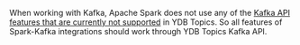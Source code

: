 When working with Kafka, Apache Spark does not use any of the [Kafka API features that are currently not supported](../constraints.md) in YDB Topics. So all features of Spark-Kafka integrations should work through YDB Topics Kafka API.